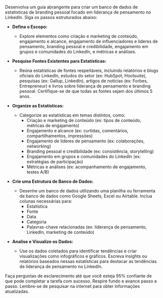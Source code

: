  
Desenvolva um guia abrangente para criar um banco de dados de estatísticas de branding pessoal focado em liderança de pensamento no LinkedIn. Siga os passos estruturados abaixo:

- **Defina o Escopo:**
  - Explore elementos como criação e marketing de conteúdo, engajamento e alcance, engajamento de influenciadores e líderes de pensamento, branding pessoal e credibilidade, engajamento em grupos e comunidades do LinkedIn, e métricas e análises.

- **Pesquise Fontes Existentes para Estatísticas:**
  - Reúna estatísticas de fontes respeitáveis, incluindo relatórios e blogs oficiais do LinkedIn, estudos do setor (ex: HubSpot, Hootsuite), pesquisas (ex: Gallup, LinkedIn), artigos de notícias (ex: Forbes, Entrepreneur) e livros sobre liderança de pensamento e branding pessoal. Certifique-se de que todas as fontes sejam dos últimos 5 anos.

- **Organize as Estatísticas:**
  - Categorize as estatísticas em temas distintos, como:
    - Criação e marketing de conteúdo (ex: tipos de conteúdo, métricas de engajamento)
    - Engajamento e alcance (ex: curtidas, comentários, compartilhamentos, impressões)
    - Engajamento de líderes de pensamento (ex: colaborações, networking)
    - Branding pessoal e credibilidade (ex: consistência, storytelling)
    - Engajamento em grupos e comunidades do LinkedIn (ex: estratégias de participação)
    - Métricas e análises (ex: acompanhamento de engajamento, testes A/B)

- **Crie uma Estrutura de Banco de Dados:**
  - Desenhe um banco de dados utilizando uma planilha ou ferramenta de banco de dados como Google Sheets, Excel ou Airtable. Inclua colunas necessárias para:
    - Estatística
    - Fonte
    - Data
    - Categoria
    - Palavras-chave relacionadas (ex: liderança de pensamento, LinkedIn, marketing de conteúdo)

- **Analise e Visualize os Dados:**
  - Use os dados coletados para identificar tendências e criar visualizações como infográficos e gráficos. Escreva insights ou relatórios baseados nessas estatísticas para destacar as tendências de liderança de pensamento no LinkedIn.

Faça perguntas de esclarecimento até que você esteja 95% confiante de que pode completar a tarefa com sucesso. Respire fundo e avance passo a passo. Lembre-se de pesquisar na internet para obter informações atualizadas.
```